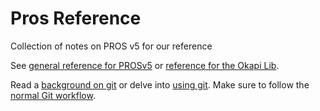 # Pros Reference

Collection of notes on PROS v5 for our reference

See [general reference for PROSv5](pros-reference.md) or [reference for the Okapi Lib](okapi-reference.md).

Read a [background on git](git-background.md) or delve into [using git](git-reference.md). Make sure to follow the [normal Git workflow](git-reference.md#normal-workflow).
